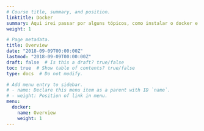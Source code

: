 ```yaml
---
# Course title, summary, and position.
linktitle: Docker
summary: Aqui irei passar por alguns tópicos, como instalar o docker e docker-compose e como utilizá-los
weight: 1

# Page metadata.
title: Overview
date: "2018-09-09T00:00:00Z"
lastmod: "2018-09-09T00:00:00Z"
draft: false  # Is this a draft? true/false
toc: true  # Show table of contents? true/false
type: docs  # Do not modify.

# Add menu entry to sidebar.
# - name: Declare this menu item as a parent with ID `name`.
# - weight: Position of link in menu.
menu:
  docker:
    name: Overview
    weight: 1
---
```




